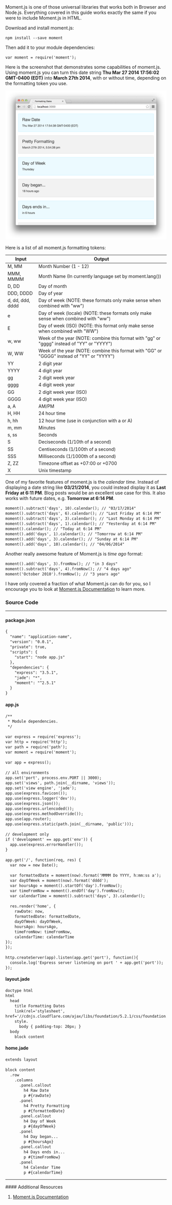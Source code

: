 <div class="alert alert-info">
<i class="fa fa-info-circle"></i>
Moment.js is one of those universal libraries that works both in Browser
and Node.js. Everything covered in this guide works exactly the same
if you were to include Moment.js in HTML.
</div>

Download and install moment.js:

```
npm install --save moment
```

Then add it to your module dependencies:

```
var moment = require('moment');
```

Here is the screenshot that demonstrates some capabilities of moment.js. Using
moment.js you can turn this date string **Thu Mar 27 2014 17:56:02 GMT-0400 (EDT)**
into **March 27th 2014**, with or without time, depending on the formatting token
you use.

![](images/backend/beginner/formatting-dates-1.png)

Here is a list of all moment.js formatting tokens:

<table class="table table-hover table-condensed">
  <thead>
    <tr class="inverse">
      <th>Input</th>
      <th>Output</th>
    </tr>
  </thead>
  <tbody>
    <tr>
      <td>M, MM</td>
      <td>Month Number (1 - 12)</td>
    </tr>
    <tr>
      <td>MMM, MMMM</td>
      <td>Month Name (In currently language set by moment.lang())</td>
    </tr>
    <tr>
      <td>D, DD</td>
      <td>Day of month</td>
    </tr>
    <tr>
      <td>DDD, DDDD</td>
      <td>Day of year</td>
    </tr>
    <tr>
      <td>d, dd, ddd, dddd</td>
      <td>Day of week (NOTE: these formats only make sense when combined with "ww")</td>
    </tr>
    <tr>
      <td>e</td>
      <td>Day of week (locale) (NOTE: these formats only make sense when combined with "ww")</td>
    </tr>
    <tr>
      <td>E</td>
      <td>Day of week (ISO) (NOTE: this format only make sense when combined with "WW")</td>
    </tr>
    <tr>
      <td>w, ww</td>
      <td>Week of the year (NOTE: combine this format with "gg" or "gggg" instead of "YY" or "YYYY")</td>
    </tr>
    <tr>
      <td>W, WW</td>
      <td>Week of the year (NOTE: combine this format with "GG" or "GGGG" instead of "YY" or "YYYY")</td>
    </tr>
    <tr>
      <td>YY</td>
      <td>2 digit year</td>
    </tr>
    <tr>
      <td>YYYY</td>
      <td>4 digit year</td>
    </tr>
    <tr>
      <td>gg</td>
      <td>2 digit week year</td>
    </tr>
    <tr>
      <td>gggg</td>
      <td>4 digit week year</td>
    </tr>
    <tr>
      <td>GG</td>
      <td>2 digit week year (ISO) </td>
    </tr>
    <tr>
      <td>GGGG</td>
      <td>4 digit week year (ISO)</td>
    </tr>
    <tr>
      <td>a, A</td>
      <td>AM/PM</td>
    </tr>
    <tr>
      <td>H, HH</td>
      <td>24 hour time</td>
    </tr>
    <tr>
      <td>h, hh</td>
      <td>12 hour time (use in conjunction with a or A)</td>
    </tr>
    <tr>
      <td>m, mm</td>
      <td>Minutes</td>
    </tr>
    <tr>
      <td>s, ss</td>
      <td>Seconds</td>
    </tr>
    <tr>
      <td>S</td>
      <td>Deciseconds (1/10th of a second)</td>
    </tr>
    <tr>
      <td>SS</td>
      <td>Centiseconds (1/100th of a second)</td>
    </tr>
    <tr>
      <td>SSS</td>
      <td>Milliseconds (1/1000th of a second)</td>
    </tr>
    <tr>
      <td>Z, ZZ</td>
      <td>Timezone offset as +07:00 or +0700</td>
    </tr>
    <tr>
      <td>X</td>
      <td>Unix timestamp</td>
    </tr>
  </tbody>
</table>

One of my favorite features of moment.js is the *calendar time*. Instead of
displaying a date string like **03/21/2014**, you could instead display it as
**Last Friday at 6:11 PM**. Blog posts would be an excellent use case for this.
It also works with future dates, e.g. **Tomorrow at 6:14 PM**.

```
moment().subtract('days', 10).calendar(); // "03/17/2014"
moment().subtract('days', 6).calendar(); // "Last Friday at 6:14 PM"
moment().subtract('days', 3).calendar(); // "Last Monday at 6:14 PM"
moment().subtract('days', 1).calendar(); // "Yesterday at 6:14 PM"
moment().calendar(); // "Today at 6:14 PM"
moment().add('days', 1).calendar(); // "Tomorrow at 6:14 PM"
moment().add('days', 3).calendar(); // "Sunday at 6:14 PM"
moment().add('days', 10).calendar(); // "04/06/2014"
```

Another really awesome feature of Moment.js is *time ago* format:

```
moment().add('days', 3).fromNow(); // "in 3 days"
moment().subtract('days', 4).fromNow(); // "4 days ago"
moment('October 2010').fromNow(); // "3 years ago"
```


I have only covered a fraction of what Moment.js can do for you, so I encourage
you to look at [Moment.js Documentation](http://momentjs.com/docs/) to learn
more.

### <i class="fa fa-code text-danger"></i> Source Code
<hr>

#### package.json
```
{
  "name": "application-name",
  "version": "0.0.1",
  "private": true,
  "scripts": {
    "start": "node app.js"
  },
  "dependencies": {
    "express": "3.5.1",
    "jade": "*",
    "moment": "^2.5.1"
  }
}
```

#### app.js
```
/**
 * Module dependencies.
 */

var express = require('express');
var http = require('http');
var path = require('path');
var moment = require('moment');

var app = express();

// all environments
app.set('port', process.env.PORT || 3000);
app.set('views', path.join(__dirname, 'views'));
app.set('view engine', 'jade');
app.use(express.favicon());
app.use(express.logger('dev'));
app.use(express.json());
app.use(express.urlencoded());
app.use(express.methodOverride());
app.use(app.router);
app.use(express.static(path.join(__dirname, 'public')));

// development only
if ('development' == app.get('env')) {
  app.use(express.errorHandler());
}

app.get('/', function(req, res) {
  var now = new Date();

  var formattedDate = moment(now).format('MMMM Do YYYY, h:mm:ss a');
  var dayOfWeek = moment(now).format('dddd');
  var hoursAgo = moment().startOf('day').fromNow();
  var timeFromNow = moment().endOf('day').fromNow();
  var calendarTime = moment().subtract('days', 3).calendar();

  res.render('home', {
    rawDate: now,
    formattedDate: formattedDate,
    dayOfWeek: dayOfWeek,
    hoursAgo: hoursAgo,
    timeFromNow: timeFromNow,
    calendarTime: calendarTime
});
});

http.createServer(app).listen(app.get('port'), function(){
  console.log('Express server listening on port ' + app.get('port'));
});
```

#### layout.jade
```
doctype html
html
  head
    title Formatting Dates
    link(rel='stylesheet', href='//cdnjs.cloudflare.com/ajax/libs/foundation/5.2.1/css/foundation.min.css')
    style.
      body { padding-top: 20px; }
  body
    block content
```

#### home.jade
```
extends layout

block content
  .row
    .columns
      .panel.callout
        h4 Raw Date
        p #{rawDate}
      .panel
        h4 Pretty Formatting
        p #{formattedDate}
      .panel.callout
        h4 Day of Week
        p #{dayOfWeek}
      .panel
        h4 Day began...
        p #{hoursAgo}
      .panel.callout
        h4 Days ends in...
        p #{timeFromNow}
      .panel
        h4 Calendar Time
        p #{calendarTime}
```

<hr>
#### <i class="fa fa-lightbulb-o text-danger"></i> Additional Resources

1. [Moment.js Documentation](http://momentjs.com/docs/)
